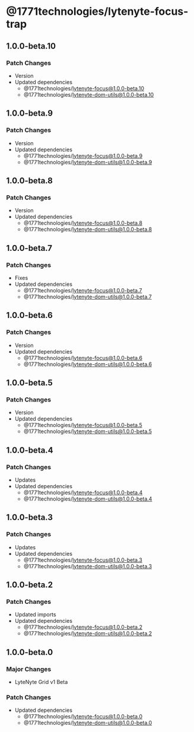 # @1771technologies/lytenyte-focus-trap

## 1.0.0-beta.10

### Patch Changes

- Version
- Updated dependencies
  - @1771technologies/lytenyte-focus@1.0.0-beta.10
  - @1771technologies/lytenyte-dom-utils@1.0.0-beta.10

## 1.0.0-beta.9

### Patch Changes

- Version
- Updated dependencies
  - @1771technologies/lytenyte-focus@1.0.0-beta.9
  - @1771technologies/lytenyte-dom-utils@1.0.0-beta.9

## 1.0.0-beta.8

### Patch Changes

- Version
- Updated dependencies
  - @1771technologies/lytenyte-focus@1.0.0-beta.8
  - @1771technologies/lytenyte-dom-utils@1.0.0-beta.8

## 1.0.0-beta.7

### Patch Changes

- Fixes
- Updated dependencies
  - @1771technologies/lytenyte-focus@1.0.0-beta.7
  - @1771technologies/lytenyte-dom-utils@1.0.0-beta.7

## 1.0.0-beta.6

### Patch Changes

- Version
- Updated dependencies
  - @1771technologies/lytenyte-focus@1.0.0-beta.6
  - @1771technologies/lytenyte-dom-utils@1.0.0-beta.6

## 1.0.0-beta.5

### Patch Changes

- Version
- Updated dependencies
  - @1771technologies/lytenyte-focus@1.0.0-beta.5
  - @1771technologies/lytenyte-dom-utils@1.0.0-beta.5

## 1.0.0-beta.4

### Patch Changes

- Updates
- Updated dependencies
  - @1771technologies/lytenyte-focus@1.0.0-beta.4
  - @1771technologies/lytenyte-dom-utils@1.0.0-beta.4

## 1.0.0-beta.3

### Patch Changes

- Updates
- Updated dependencies
  - @1771technologies/lytenyte-focus@1.0.0-beta.3
  - @1771technologies/lytenyte-dom-utils@1.0.0-beta.3

## 1.0.0-beta.2

### Patch Changes

- Updated imports
- Updated dependencies
  - @1771technologies/lytenyte-focus@1.0.0-beta.2
  - @1771technologies/lytenyte-dom-utils@1.0.0-beta.2

## 1.0.0-beta.0

### Major Changes

- LyteNyte Grid v1 Beta

### Patch Changes

- Updated dependencies
  - @1771technologies/lytenyte-focus@1.0.0-beta.0
  - @1771technologies/lytenyte-dom-utils@1.0.0-beta.0
